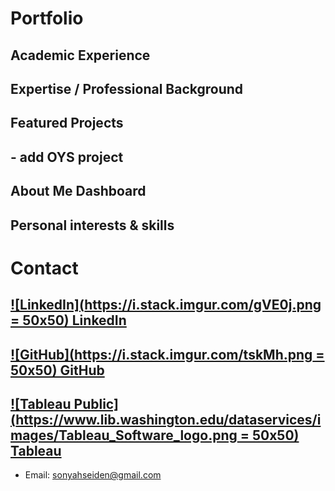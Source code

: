 # Portfolio

## Academic Experience
## Expertise / Professional Background
## Featured Projects
## - add OYS project
## About Me Dashboard
## Personal interests & skills

# Contact
## [![LinkedIn](https://i.stack.imgur.com/gVE0j.png = 50x50) LinkedIn](https://www.linkedin.com/in/sonyahseiden/)
## [![GitHub](https://i.stack.imgur.com/tskMh.png = 50x50) GitHub](https://github.com/sonyah-hawaii)
## [![Tableau Public](https://www.lib.washington.edu/dataservices/images/Tableau_Software_logo.png = 50x50)  Tableau](assets/tableau_icon.png)
- Email: sonyahseiden@gmail.com